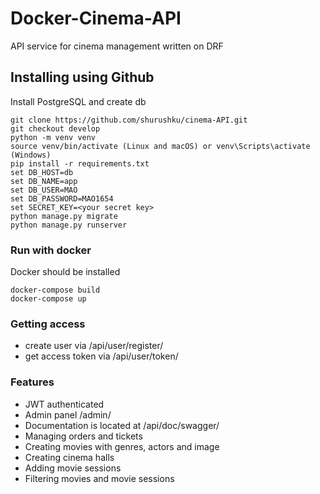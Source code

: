 # Docker-Cinema-API

API service for cinema management written on DRF

## Installing using Github

Install PostgreSQL and create db

```shell
git clone https://github.com/shurushku/cinema-API.git
git checkout develop
python -m venv venv
source venv/bin/activate (Linux and macOS) or venv\Scripts\activate (Windows)
pip install -r requirements.txt
set DB_HOST=db
set DB_NAME=app
set DB_USER=MAO
set DB_PASSWORD=MAO1654
set SECRET_KEY=<your secret key>
python manage.py migrate
python manage.py runserver
```
### Run with docker

Docker should be installed

```shell
docker-compose build
docker-compose up
```

### Getting access

- create user via /api/user/register/
- get access token via /api/user/token/


### Features

- JWT authenticated
- Admin panel /admin/
- Documentation is located at /api/doc/swagger/
- Managing orders and tickets
- Creating movies with genres, actors and image
- Creating cinema halls
- Adding movie sessions
- Filtering movies and movie sessions
